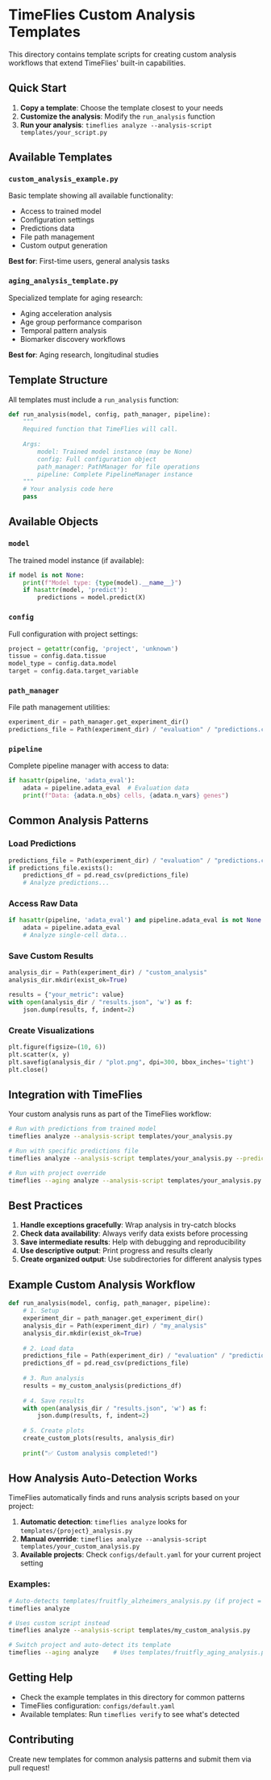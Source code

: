 # TimeFlies Custom Analysis Templates

This directory contains template scripts for creating custom analysis workflows that extend TimeFlies' built-in capabilities.

## Quick Start

1. **Copy a template**: Choose the template closest to your needs
2. **Customize the analysis**: Modify the `run_analysis` function
3. **Run your analysis**: `timeflies analyze --analysis-script templates/your_script.py`

## Available Templates

### `custom_analysis_example.py`
Basic template showing all available functionality:
- Access to trained model
- Configuration settings
- Predictions data
- File path management
- Custom output generation

**Best for**: First-time users, general analysis tasks

### `aging_analysis_template.py`
Specialized template for aging research:
- Aging acceleration analysis
- Age group performance comparison
- Temporal pattern analysis
- Biomarker discovery workflows

**Best for**: Aging research, longitudinal studies

## Template Structure

All templates must include a `run_analysis` function:

```python
def run_analysis(model, config, path_manager, pipeline):
    """
    Required function that TimeFlies will call.
    
    Args:
        model: Trained model instance (may be None)
        config: Full configuration object
        path_manager: PathManager for file operations
        pipeline: Complete PipelineManager instance
    """
    # Your analysis code here
    pass
```

## Available Objects

### `model`
The trained model instance (if available):
```python
if model is not None:
    print(f"Model type: {type(model).__name__}")
    if hasattr(model, 'predict'):
        predictions = model.predict(X)
```

### `config`
Full configuration with project settings:
```python
project = getattr(config, 'project', 'unknown')
tissue = config.data.tissue
model_type = config.data.model
target = config.data.target_variable
```

### `path_manager`
File path management utilities:
```python
experiment_dir = path_manager.get_experiment_dir()
predictions_file = Path(experiment_dir) / "evaluation" / "predictions.csv"
```

### `pipeline`
Complete pipeline manager with access to data:
```python
if hasattr(pipeline, 'adata_eval'):
    adata = pipeline.adata_eval  # Evaluation data
    print(f"Data: {adata.n_obs} cells, {adata.n_vars} genes")
```

## Common Analysis Patterns

### Load Predictions
```python
predictions_file = Path(experiment_dir) / "evaluation" / "predictions.csv"
if predictions_file.exists():
    predictions_df = pd.read_csv(predictions_file)
    # Analyze predictions...
```

### Access Raw Data
```python
if hasattr(pipeline, 'adata_eval') and pipeline.adata_eval is not None:
    adata = pipeline.adata_eval
    # Analyze single-cell data...
```

### Save Custom Results
```python
analysis_dir = Path(experiment_dir) / "custom_analysis"
analysis_dir.mkdir(exist_ok=True)

results = {"your_metric": value}
with open(analysis_dir / "results.json", 'w') as f:
    json.dump(results, f, indent=2)
```

### Create Visualizations
```python
plt.figure(figsize=(10, 6))
plt.scatter(x, y)
plt.savefig(analysis_dir / "plot.png", dpi=300, bbox_inches='tight')
plt.close()
```

## Integration with TimeFlies

Your custom analysis runs as part of the TimeFlies workflow:

```bash
# Run with predictions from trained model
timeflies analyze --analysis-script templates/your_analysis.py

# Run with specific predictions file
timeflies analyze --analysis-script templates/your_analysis.py --predictions-path path/to/predictions.csv

# Run with project override
timeflies --aging analyze --analysis-script templates/your_analysis.py
```

## Best Practices

1. **Handle exceptions gracefully**: Wrap analysis in try-catch blocks
2. **Check data availability**: Always verify data exists before processing
3. **Save intermediate results**: Help with debugging and reproducibility
4. **Use descriptive output**: Print progress and results clearly
5. **Create organized output**: Use subdirectories for different analysis types

## Example Custom Analysis Workflow

```python
def run_analysis(model, config, path_manager, pipeline):
    # 1. Setup
    experiment_dir = path_manager.get_experiment_dir()
    analysis_dir = Path(experiment_dir) / "my_analysis"
    analysis_dir.mkdir(exist_ok=True)
    
    # 2. Load data
    predictions_file = Path(experiment_dir) / "evaluation" / "predictions.csv"
    predictions_df = pd.read_csv(predictions_file)
    
    # 3. Run analysis
    results = my_custom_analysis(predictions_df)
    
    # 4. Save results
    with open(analysis_dir / "results.json", 'w') as f:
        json.dump(results, f, indent=2)
    
    # 5. Create plots
    create_custom_plots(results, analysis_dir)
    
    print("✅ Custom analysis completed!")
```

## How Analysis Auto-Detection Works

TimeFlies automatically finds and runs analysis scripts based on your project:

1. **Automatic detection**: `timeflies analyze` looks for `templates/{project}_analysis.py`
2. **Manual override**: `timeflies analyze --analysis-script templates/your_custom_analysis.py`
3. **Available projects**: Check `configs/default.yaml` for your current project setting

### Examples:
```bash
# Auto-detects templates/fruitfly_alzheimers_analysis.py (if project = "fruitfly_alzheimers")
timeflies analyze

# Uses custom script instead
timeflies analyze --analysis-script templates/my_custom_analysis.py

# Switch project and auto-detect its template
timeflies --aging analyze    # Uses templates/fruitfly_aging_analysis.py
```

## Getting Help

- Check the example templates in this directory for common patterns
- TimeFlies configuration: `configs/default.yaml`
- Available templates: Run `timeflies verify` to see what's detected

## Contributing

Create new templates for common analysis patterns and submit them via pull request!